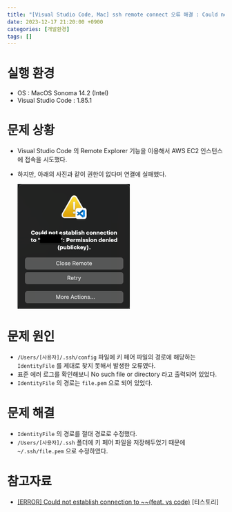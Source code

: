 ```yaml
---
title: "[Visual Studio Code, Mac] ssh remote connect 오류 해결 : Could not establish connection to ~ Permission denied(publickey)."
date: 2023-12-17 21:20:00 +0900
categories: [개발환경]
tags: []
---
```


# 실행 환경

- OS : MacOS Sonoma 14.2 (Intel)
- Visual Studio Code : 1.85.1

# 문제 상황

- Visual Studio Code 의 Remote Explorer 기능을 이용해서 AWS EC2 인스턴스에 접속을 시도했다.
- 하지만, 아래의 사진과 같이 권한이 없다며 연결에 실패했다.
    
    ![1](/assets/images/2023/2023-12-17-visual-studio-code-ssh-remote-permission-denied/1.png)
    

# 문제 원인

- `/Users/[사용자]/.ssh/config` 파일에 키 페어 파일의 경로에 해당하는 `IdentityFile` 를 제대로 찾지 못해서 발생한 오류였다.
- 표준 에러 로그를 확인해보니 No such file or directory 라고 출력되어 있었다.
- `IdentityFile` 의 경로는 `file.pem` 으로 되어 있었다.

# 문제 해결

- `IdentityFile` 의 경로를 절대 경로로 수정했다.
- `/Users/[사용자]/.ssh` 폴더에 키 페어 파일을 저장해두었기 때문에 `~/.ssh/file.pem` 으로 수정하였다.

# 참고자료

- [[ERROR] Could not establish connection to ~~(feat. vs code)](https://kkkapuq.tistory.com/108) [티스토리]